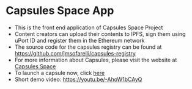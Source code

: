 # Capsules Space App

* This is the front end application of Capsules Space Project
* Content creators can upload their contents to IPFS, sign them using uPort ID and register them in the Ethereum network
* The source code for the capsules registry can be found at https://github.com/jmsofarelli/capsules-registry
* For more information about Capsules, please visit the website at [Capsules Space](http://capsules.space)
* To launch a capsule now, click [here](http://capsules.space/#/launch)
* Short demo video: https://youtu.be/-AhoW1bCAyQ
